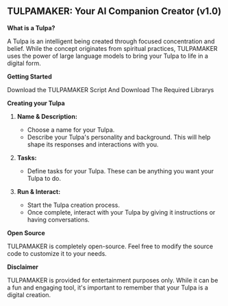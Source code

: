 ## TULPAMAKER: Your AI Companion Creator (v1.0)

**What is a Tulpa?**

A Tulpa is an intelligent being created through focused concentration and belief. While the concept originates from spiritual practices, TULPAMAKER uses the power of large language models to bring your Tulpa to life in a digital form.

**Getting Started**

Download the TULPAMAKER Script And Download The Required Librarys

**Creating your Tulpa**

1. **Name & Description:**
    - Choose a name for your Tulpa.
    - Describe your Tulpa's personality and background. This will help shape its responses and interactions with you.

2. **Tasks:**
    - Define tasks for your Tulpa. These can be anything you want your Tulpa to do.

3. **Run & Interact:**
    - Start the Tulpa creation process.
    - Once complete, interact with your Tulpa by giving it instructions or having conversations.

**Open Source**

TULPAMAKER is completely open-source. Feel free to modify the source code to customize it to your needs.

**Disclaimer**

TULPAMAKER is provided for entertainment purposes only. While it can be a fun and engaging tool, it's important to remember that your Tulpa is a digital creation.
